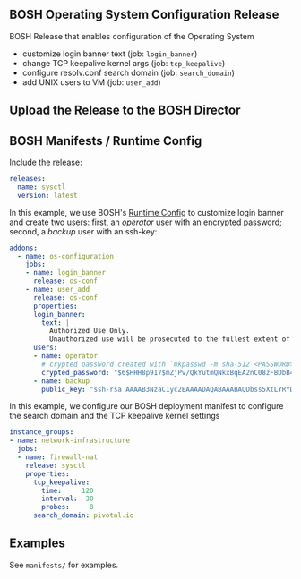 ## BOSH Operating System Configuration Release

BOSH Release that enables configuration of the Operating System

- customize login banner text (job: `login_banner`)
- change TCP keepalive kernel args (job: `tcp_keepalive`)
- configure resolv.conf search domain (job: `search_domain`)
- add UNIX users to VM (job: `user_add`)

## Upload the Release to the BOSH Director

## BOSH Manifests / Runtime Config

Include the release:

```yaml
releases:
  name: sysctl
  version: latest
```

In this example, we use BOSH's [Runtime Config](https://bosh.io/docs/runtime-config.html)
to customize login banner and create two users: first, an _operator_ user with an encrypted password; second, a _backup_ user with an ssh-key:

```yaml
addons:
  - name: os-configuration
    jobs:
    - name: login_banner
      release: os-conf
    - name: user_add
      release: os-conf
      properties:
      login_banner:
        text: |
          Authorized Use Only.
          Unauthorized use will be prosecuted to the fullest extent of the law.
      users:
      - name: operator
        # crypted password created with `mkpasswd -m sha-512 <PASSWORD> <SALT>`
        crypted_password: "$6$HHH8p917$mZjPv/QkYutmQNkxBqEA2nC08zFBDbB482R0v6FyQfT31FZIqEfDTr024LbPFJWcSrwaEYcaKW75FnqHhLqYR."
      - name: backup
        public_key: "ssh-rsa AAAAB3NzaC1yc2EAAAADAQABAAABAQDbss5XtLYRYDeV8AmouVYOHmYPxPsN4F59fZnY4kJnimM3sk5TbP0ow19GMDppQOPzAQ1TcYH4sYhpnxwq5f32XYtw12rFnO8BatHISWIdjoEjHfdA1qLIMGouWZPbGIQ1qURbfJdR9e2shS7U/WSXD+AJ9Zy0ZKTsIvlukWSX8Nsxvfn7VaAFvhgI3YPmhjV3TCEVMDsWGbBXlMq+qiJt22JEOw+3dnrvfGzRUULGznO/8y4NvVQsQc5KGnJkeQWkmlOIrhUGYwd/hMn6zQEIxkR4elmwp+pjyLR0qYLUFjpMn2GJMG7lvTzF8SzQLhzTVrjW1E3nve2eCuJ5bB6/"
```

In this example, we configure our BOSH deployment manifest to configure the search domain and the TCP keepalive kernel settings

```yaml
instance_groups:
- name: network-infrastructure
  jobs:
  - name: firewall-nat
    release: sysctl
    properties:
      tcp_keepalive:
        time:     120
        interval:  30
        probes:     8
      search_domain: pivotal.io
```

##  Examples

See `manifests/` for examples.

